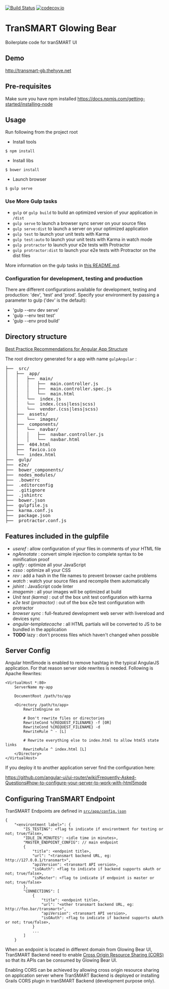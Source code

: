 [![Build Status](https://travis-ci.org/thehyve/transmart-base-ui.svg)](https://travis-ci.org/thehyve/transmart-base-ui)
[![codecov.io](https://codecov.io/gh/thehyve/transmart-base-ui/branch/dev/graphs/badge.svg)](https://codecov.io/gh/thehyve/transmart-base-ui/branch/dev)

# TranSMART Glowing Bear
Boilerplate code for tranSMART UI

## Demo
http://transmart-gb.thehyve.net

## Pre-requisites
Make sure you have npm installed
https://docs.npmjs.com/getting-started/installing-node

## Usage
Run following from the project root

- Install tools
```
$ npm install 
```
- Install libs
```
$ bower install 
```
- Launch browser
```
$ gulp serve
```

### Use More Gulp tasks

* `gulp` or `gulp build` to build an optimized version of your application in `/dist`
* `gulp serve` to launch a browser sync server on your source files
* `gulp serve:dist` to launch a server on your optimized application
* `gulp test` to launch your unit tests with Karma
* `gulp test:auto` to launch your unit tests with Karma in watch mode
* `gulp protractor` to launch your e2e tests with Protractor
* `gulp protractor:dist` to launch your e2e tests with Protractor on the dist files

More information on the gulp tasks in [this README.md](app/templates/gulp/README.md).

### Configuration for development, testing and production

There are different configurations available for development, testing and production:
'dev', 'test' and 'prod'. Specify your environment by passing a parameter to gulp
('dev' is the default):
* 'gulp --env dev serve'
* 'gulp --env test test'
* 'gulp --env prod build'

## Directory structure

[Best Practice Recommendations for Angular App Structure](https://docs.google.com/document/d/1XXMvReO8-Awi1EZXAXS4PzDzdNvV6pGcuaF4Q9821Es/pub)

The root directory generated for a app with name `gulpAngular` :
<pre>
├──  src/
│   ├──  app/
│   │   ├──  main/
│   │   │   ├──  main.controller.js
│   │   │   ├──  main.controller.spec.js
│   │   │   └──  main.html
│   │   └──  index.js
│   │   └──  index.(css|less|scss)
│   │   └──  vendor.(css|less|scss)
│   ├──  assets/
│   │   └──  images/
│   ├──  components/
│   │   └──  navbar/
│   │   │   ├──  navbar.controller.js
│   │   │   └──  navbar.html
│   ├──  404.html
│   ├──  favico.ico
│   └──  index.html
├──  gulp/
├──  e2e/
├──  bower_components/
├──  nodes_modules/
├──  .bowerrc
├──  .editorconfig
├──  .gitignore
├──  .jshintrc
├──  bower.json
├──  gulpfile.js
├──  karma.conf.js
├──  package.json
├──  protractor.conf.js
</pre>

## Features included in the gulpfile
* *useref* : allow configuration of your files in comments of your HTML file
* *ngAnnotate* : convert simple injection to complete syntax to be minification proof
* *uglify* : optimize all your JavaScript
* *csso* : optimize all your CSS
* *rev* : add a hash in the file names to prevent browser cache problems
* *watch* : watch your source files and recompile them automatically
* *jshint* : JavaScript code linter
* *imagemin* : all your images will be optimized at build
* *Unit test (karma)* : out of the box unit test configuration with karma
* *e2e test (protractor)* : out of the box e2e test configuration with protractor
* *browser sync* : full-featured development web server with livereload and devices sync
* *angular-templatecache* : all HTML partials will be converted to JS to be bundled in the application
* **TODO** lazy : don't process files which haven't changed when possible

## Server Config

Angular html5mode is enabled to remove hashtag in the typical AngularJS
application. For that reason server side rewrites is needed. Following 
is Apache Rewrites:

```
<VirtualHost *:80>
    ServerName my-app

    DocumentRoot /path/to/app

    <Directory /path/to/app>
        RewriteEngine on

        # Don't rewrite files or directories
        RewriteCond %{REQUEST_FILENAME} -f [OR]
        RewriteCond %{REQUEST_FILENAME} -d
        RewriteRule ^ - [L]

        # Rewrite everything else to index.html to allow html5 state links
        RewriteRule ^ index.html [L]
    </Directory>
</VirtualHost>
```

If you deploy it to another application server find the configuration 
here:

https://github.com/angular-ui/ui-router/wiki/Frequently-Asked-Questions#how-to-configure-your-server-to-work-with-html5mode

## Configuring TranSMART Endpoint

TranSMART Endpoints are defined in [`src/app/config.json`](https://github.com/thehyve/transmart-base-ui/blob/dev/src/app/config.json)

```
{
    "<environtment label>": {
        "IS_TESTING": <flag to indicate if environtment for testing or not; true/false>,        
        "IDLE_IN_MINUTES": <idle time in minutes>,        
        "MASTER_ENDPOINT_CONFIG": // main endpoint        
        {
            "title": <endpoint title>,
            "url": "<transmart backend URL, eg: http://127.0.0.1/transmart>",
            "apiVersion": <transmart API version>,
            "isOAuth": <flag to indicate if backend supports oAuth or not; true/false>,
            "isMaster": <flag to indicate if endpoint is master or not; true/false>
        },
        "CONNECTIONS": [
            {
                "title": <endpoint title>,
                "url": "<other transmart backend URL, eg: http://foo.bar/transmart>",
                "apiVersion": <transmart API version>,
                "isOAuth": <flag to indicate if backend supports oAuth or not; true/false>,
            }
            ...
        ]
    }
```

When an endpoint is located in different domain from Glowing Bear UI, TranSMART Backend need to enable [Cross Origin Resource Sharing (CORS)](https://developer.mozilla.org/en-US/docs/Web/HTTP/Access_control_CORS) so that its APIs can be consumed by Glowing Bear UI. 

Enabling CORS can be achieved by allowing cross origin resource sharing on application server where TranSMART Backend is deployed or installing Grails CORS plugin in tranSMART Backend (development purpose only). 
